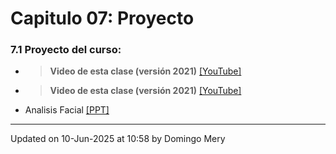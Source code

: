 
# Capitulo 07: Proyecto
### 7.1 Proyecto del curso:
* > **Video de esta clase (versión 2021)** [[YouTube]](https://youtu.be/wq_m0HPN1MM)
* > **Video de esta clase (versión 2021)** [[YouTube]](https://youtu.be/n6kB0nkfxwo)
* Analisis Facial [[PPT]](https://www.dropbox.com/s/k45nta3dn02vxpe/2021_AnalisisFacial_DCC_Patrones.pptx?dl=0)
---


Updated on 10-Jun-2025 at 10:58 by Domingo Mery
